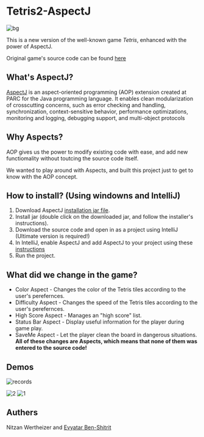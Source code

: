 # Tetris2-AspectJ
![bg](https://user-images.githubusercontent.com/14614396/45985598-a2cc4900-c06f-11e8-9d8c-09d7d9c37df5.jpg)

This is a new version of the well-known game *Tetris*, enhanced with the power of AspectJ.

Original game's source code can be found [here](https://www.ssaurel.com/blog/learn-to-create-a-tetris-game-in-java-with-swing/)


## What's AspectJ?
[AspectJ](https://en.wikipedia.org/wiki/AspectJ) is an aspect-oriented programming (AOP) extension created at PARC for the Java programming language. It enables clean modularization of crosscutting concerns, such as error checking and handling, synchronization, context-sensitive behavior, performance optimizations, monitoring and logging, debugging support, and multi-object protocols

## Why Aspects?
AOP gives us the power to modify existing code with ease, and add new functiomality without toutcing the source code itself.

We wanted to play around with Aspects, and built this project just to get to know with the AOP concept. 


## How to install? (Using windowns and IntelliJ)
1) Download AspectJ [installation jar file](http://www.eclipse.org/aspectj/downloads.php).
2) Install jar (double click on the downloaded jar, and follow the installer's instructions).
3) Download the source code and open in as a project using IntelliJ (Ultimate version is required!)
4) In IntelliJ, enable AspectJ and add AspectJ to your project using these [instructions](https://www.jetbrains.com/help/idea/enabling-aspectj-support-plugins.html)
5) Run the project.


## What did we change in the game?
- Color Aspect - Changes the color of the Tetris tiles according to the user's perefernces.
- Difficulty Aspect - Changes the speed of the Tetris tiles according to the user's perefernces.
- High Score Aspect - Manages an "high score" list.
-	Status Bar Aspect - Display useful information for the player during game play.
- SaveMe Aspect - Let the player clean the board in dangerous situations.
**All of these changes are Aspects, which means that none of them was entered to the source code!**

## Demos
![records](https://user-images.githubusercontent.com/14614396/45986702-d1e5b900-c075-11e8-9b2d-ceea3696004e.png)

![2](https://user-images.githubusercontent.com/14614396/45986701-d14d2280-c075-11e8-9ef5-eb8096e56dfb.gif)
![1](https://user-images.githubusercontent.com/14614396/45986703-d1e5b900-c075-11e8-8c54-8066cdbdd5e4.gif)



## Authers
Nitzan Wertheizer and [Evyatar Ben-Shitrit](https://github.com/eviabs)

